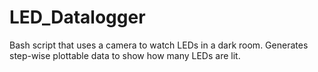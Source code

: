 # LED_Datalogger

Bash script that uses a camera to watch LEDs in a dark room. Generates step-wise plottable data to show how many LEDs are lit.
